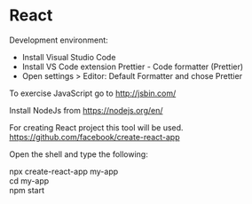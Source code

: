 # React

Development environment:
- Install Visual Studio Code
- Install VS Code extension
    Prettier - Code formatter (Prettier)
- Open settings > Editor: Default Formatter and chose Prettier

To exercise JavaScript go to http://jsbin.com/

Install NodeJs from https://nodejs.org/en/

For creating React project this tool will be used.
https://github.com/facebook/create-react-app

Open the shell and type the following:  

npx create-react-app my-app  
cd my-app  
npm start  
